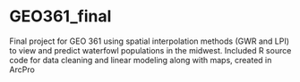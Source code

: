 # GEO361_final
Final project for GEO 361 using spatial interpolation methods (GWR and LPI) to view and predict waterfowl populations in the midwest. Included R source code for data cleaning and linear modeling along with maps, created in ArcPro
